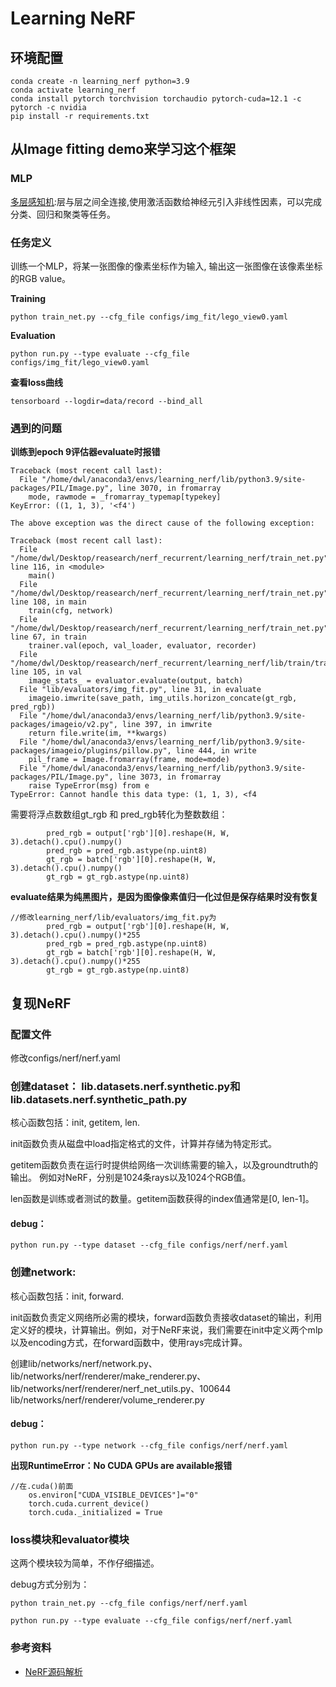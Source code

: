 # Learning NeRF
## 环境配置
```
conda create -n learning_nerf python=3.9
conda activate learning_nerf
conda install pytorch torchvision torchaudio pytorch-cuda=12.1 -c pytorch -c nvidia
pip install -r requirements.txt
```
## 从Image fitting demo来学习这个框架
### MLP
[多层感知机](https://blog.csdn.net/JasonH2021/article/details/131021534):层与层之间全连接,使用激活函数给神经元引入非线性因素，可以完成分类、回归和聚类等任务。
### 任务定义
训练一个MLP，将某一张图像的像素坐标作为输入, 输出这一张图像在该像素坐标的RGB value。
 
**Training**

```
python train_net.py --cfg_file configs/img_fit/lego_view0.yaml
```

**Evaluation**

```
python run.py --type evaluate --cfg_file configs/img_fit/lego_view0.yaml
```

**查看loss曲线**

```
tensorboard --logdir=data/record --bind_all
```
### 遇到的问题
**训练到epoch 9评估器evaluate时报错**
```
Traceback (most recent call last):
  File "/home/dwl/anaconda3/envs/learning_nerf/lib/python3.9/site-packages/PIL/Image.py", line 3070, in fromarray
    mode, rawmode = _fromarray_typemap[typekey]
KeyError: ((1, 1, 3), '<f4')

The above exception was the direct cause of the following exception:

Traceback (most recent call last):
  File "/home/dwl/Desktop/reasearch/nerf_recurrent/learning_nerf/train_net.py", line 116, in <module>
    main()
  File "/home/dwl/Desktop/reasearch/nerf_recurrent/learning_nerf/train_net.py", line 108, in main
    train(cfg, network)
  File "/home/dwl/Desktop/reasearch/nerf_recurrent/learning_nerf/train_net.py", line 67, in train
    trainer.val(epoch, val_loader, evaluator, recorder)
  File "/home/dwl/Desktop/reasearch/nerf_recurrent/learning_nerf/lib/train/trainers/trainer.py", line 105, in val
    image_stats_ = evaluator.evaluate(output, batch)
  File "lib/evaluators/img_fit.py", line 31, in evaluate
    imageio.imwrite(save_path, img_utils.horizon_concate(gt_rgb, pred_rgb))
  File "/home/dwl/anaconda3/envs/learning_nerf/lib/python3.9/site-packages/imageio/v2.py", line 397, in imwrite
    return file.write(im, **kwargs)
  File "/home/dwl/anaconda3/envs/learning_nerf/lib/python3.9/site-packages/imageio/plugins/pillow.py", line 444, in write
    pil_frame = Image.fromarray(frame, mode=mode)
  File "/home/dwl/anaconda3/envs/learning_nerf/lib/python3.9/site-packages/PIL/Image.py", line 3073, in fromarray
    raise TypeError(msg) from e
TypeError: Cannot handle this data type: (1, 1, 3), <f4
```
需要将浮点数数组gt_rgb 和 pred_rgb转化为整数数组：
```
        pred_rgb = output['rgb'][0].reshape(H, W, 3).detach().cpu().numpy()
        pred_rgb = pred_rgb.astype(np.uint8)
        gt_rgb = batch['rgb'][0].reshape(H, W, 3).detach().cpu().numpy()
        gt_rgb = gt_rgb.astype(np.uint8)
```
**evaluate结果为纯黑图片，是因为图像像素值归一化过但是保存结果时没有恢复**
```
//修改learning_nerf/lib/evaluators/img_fit.py为
        pred_rgb = output['rgb'][0].reshape(H, W, 3).detach().cpu().numpy()*255
        pred_rgb = pred_rgb.astype(np.uint8)
        gt_rgb = batch['rgb'][0].reshape(H, W, 3).detach().cpu().numpy()*255
        gt_rgb = gt_rgb.astype(np.uint8)
```
## 复现NeRF
### 配置文件
修改configs/nerf/nerf.yaml
### 创建dataset： lib.datasets.nerf.synthetic.py和lib.datasets.nerf.synthetic_path.py

核心函数包括：init, getitem, len.

init函数负责从磁盘中load指定格式的文件，计算并存储为特定形式。

getitem函数负责在运行时提供给网络一次训练需要的输入，以及groundtruth的输出。
例如对NeRF，分别是1024条rays以及1024个RGB值。

len函数是训练或者测试的数量。getitem函数获得的index值通常是[0, len-1]。


#### debug：

```
python run.py --type dataset --cfg_file configs/nerf/nerf.yaml
```

### 创建network:

核心函数包括：init, forward.

init函数负责定义网络所必需的模块，forward函数负责接收dataset的输出，利用定义好的模块，计算输出。例如，对于NeRF来说，我们需要在init中定义两个mlp以及encoding方式，在forward函数中，使用rays完成计算。

创建lib/networks/nerf/network.py、lib/networks/nerf/renderer/make_renderer.py、lib/networks/nerf/renderer/nerf_net_utils.py、100644 lib/networks/nerf/renderer/volume_renderer.py

#### debug：

```
python run.py --type network --cfg_file configs/nerf/nerf.yaml
```
**出现RuntimeError：No CUDA GPUs are available报错**
```
//在.cuda()前面
    os.environ["CUDA_VISIBLE_DEVICES"]="0"
    torch.cuda.current_device()
    torch.cuda._initialized = True
```
### loss模块和evaluator模块

这两个模块较为简单，不作仔细描述。

debug方式分别为：

```
python train_net.py --cfg_file configs/nerf/nerf.yaml
```

```
python run.py --type evaluate --cfg_file configs/nerf/nerf.yaml
```
### 参考资料
+ [NeRF源码解析](https://www.bilibili.com/video/BV1d841187tn/?share_source=copy_web&vd_source=82f2d2d3d2d3b3112e473c0a443cc278)
###
```

```